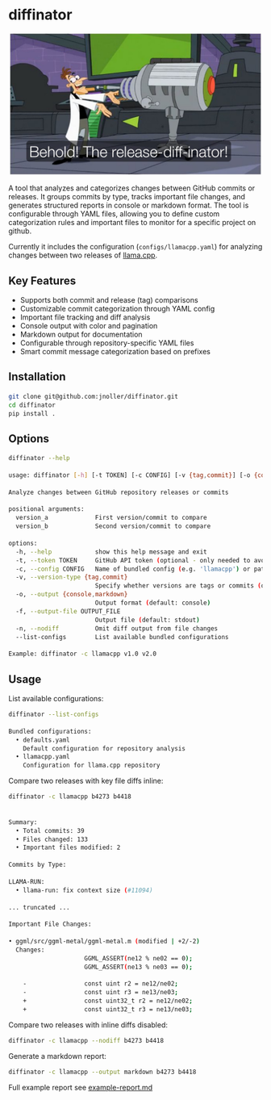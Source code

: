 # diffinator

<p align="center">
  <img src="docs/diffinator.jpg" width="500" alt="diffinator">
</p>

A tool that analyzes and categorizes changes between GitHub commits or releases. It groups commits by type, tracks important file changes, and generates structured reports in console or markdown format. The tool is configurable through YAML files, allowing you to define custom categorization rules and important files to monitor for a specific project on github.

Currently it includes the configuration (`configs/llamacpp.yaml`) for analyzing changes between two releases of [llama.cpp](https://github.com/ggerganov/llama.cpp).

## Key Features

- Supports both commit and release (tag) comparisons
- Customizable commit categorization through YAML config
- Important file tracking and diff analysis
- Console output with color and pagination
- Markdown output for documentation
- Configurable through repository-specific YAML files
- Smart commit message categorization based on prefixes

## Installation

```bash
git clone git@github.com:jnoller/diffinator.git
cd diffinator
pip install .
```

## Options

```bash
diffinator --help

usage: diffinator [-h] [-t TOKEN] [-c CONFIG] [-v {tag,commit}] [-o {console,markdown}] [-f OUTPUT_FILE] [-n] [--list-configs] [version_a] [version_b]

Analyze changes between GitHub repository releases or commits

positional arguments:
  version_a             First version/commit to compare
  version_b             Second version/commit to compare

options:
  -h, --help            show this help message and exit
  -t, --token TOKEN     GitHub API token (optional - only needed to avoid rate limits)
  -c, --config CONFIG   Name of bundled config (e.g. 'llamacpp') or path to custom YAML config file
  -v, --version-type {tag,commit}
                        Specify whether versions are tags or commits (overrides config file)
  -o, --output {console,markdown}
                        Output format (default: console)
  -f, --output-file OUTPUT_FILE
                        Output file (default: stdout)
  -n, --nodiff          Omit diff output from file changes
  --list-configs        List available bundled configurations

Example: diffinator -c llamacpp v1.0 v2.0
```

## Usage

List available configurations:

```bash
diffinator --list-configs

Bundled configurations:
  • defaults.yaml
    Default configuration for repository analysis
  • llamacpp.yaml
    Configuration for llama.cpp repository
```

Compare two releases with key file diffs inline:

```bash
diffinator -c llamacpp b4273 b4418


Summary:
  • Total commits: 39
  • Files changed: 133
  • Important files modified: 2

Commits by Type:

LLAMA-RUN:
  • llama-run: fix context size (#11094)

... truncated ...

Important File Changes:

• ggml/src/ggml-metal/ggml-metal.m (modified | +2/-2)
  Changes:
                     GGML_ASSERT(ne12 % ne02 == 0);
                     GGML_ASSERT(ne13 % ne03 == 0);

    -                const uint r2 = ne12/ne02;
    -                const uint r3 = ne13/ne03;
    +                const uint32_t r2 = ne12/ne02;
    +                const uint32_t r3 = ne13/ne03;
```

Compare two releases with inline diffs disabled:

```bash
diffinator -c llamacpp --nodiff b4273 b4418
```

Generate a markdown report:

```bash
diffinator -c llamacpp --output markdown b4273 b4418
```

Full example report see [example-report.md](docs/example-report.md)
